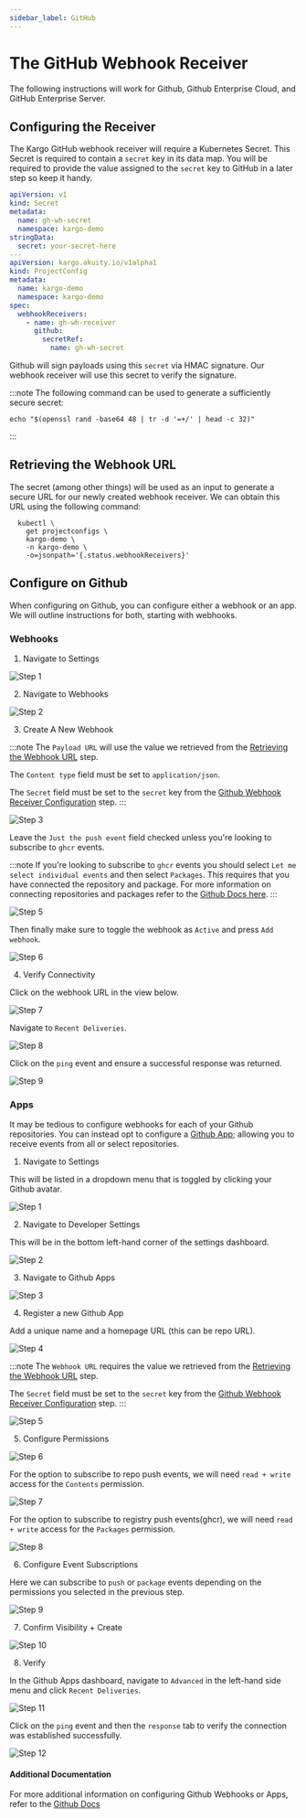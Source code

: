 ```yaml
---
sidebar_label: GitHub
---
```


# The GitHub Webhook Receiver

The following instructions will work for Github,
Github Enterprise Cloud, and GitHub Enterprise Server.

## Configuring the Receiver

The Kargo GitHub webhook receiver will require a Kubernetes Secret. This Secret is required to contain a `secret` key in its data map. You will be required to provide the value assigned to the `secret` key to GitHub in a later step so keep it handy.

```yaml
apiVersion: v1
kind: Secret
metadata:
  name: gh-wh-secret
  namespace: kargo-demo
stringData:
  secret: your-secret-here
---
apiVersion: kargo.akuity.io/v1alpha1
kind: ProjectConfig
metadata:
  name: kargo-demo
  namespace: kargo-demo
spec:
  webhookReceivers: 
    - name: gh-wh-receiver
      github:
        secretRef:
          name: gh-wh-secret
```

Github will sign payloads using this `secret` via HMAC signature. Our webhook receiver will use this secret to verify the signature.

:::note
The following command can be used to generate a sufficiently secure secret:

```shell
echo "$(openssl rand -base64 48 | tr -d '=+/' | head -c 32)"
```

:::

## Retrieving the Webhook URL

The secret (among other things) will be used as an input to generate
a secure URL for our newly created webhook receiver. We can obtain
this URL using the following command:

```shell
  kubectl \
    get projectconfigs \
    kargo-demo \
    -n kargo-demo \
    -o=jsonpath='{.status.webhookReceivers}'
```


## Configure on Github

When configuring on Github, you can configure either a webhook or an app. We will outline instructions for both, starting with webhooks.

### Webhooks

1. Navigate to Settings

![Step 1](/img/github/webhooks/1.png "Settings")

2. Navigate to Webhooks

![Step 2](/img/github/webhooks/2.png "Webhooks")

3. Create A New Webhook

:::note
The `Payload URL` will use the value we retrieved from the [Retrieving the Webhook URL](#retrieving-the-webhook-url) step.

The `Content type` field must be set to `application/json`.

The `Secret` field must be set to the `secret` key from the [Github Webhook Receiver Configuration](#github-webhook-receiver-configuration) step.
:::

![Step 3](/img/github/webhooks/4.png "Add Webhook")

Leave the `Just the push event` field checked unless you're
looking to subscribe to `ghcr` events.

:::note
If you're looking to subscribe to `ghcr` events you should select `Let me select individual events` and then select `Packages`.
This requires that you have connected the repository and package. For more information on connecting repositories and packages refer to the [Github Docs here](https://docs.github.com/en/packages/learn-github-packages/connecting-a-repository-to-a-package).
:::

![Step 5](/img/github/webhooks/5.png "Event Subscription")

Then finally make sure to toggle the webhook as `Active` and
press `Add webhook`.

![Step 6](/img/github/webhooks/6.png "Submit Form")

4. Verify Connectivity

Click on the webhook URL in the view below.

![Step 7](/img/github/webhooks/7.png "Created")

Navigate to `Recent Deliveries`.

![Step 8](/img/github/webhooks/8.png "Recent Deliveries")

Click on the `ping` event and ensure a successful response was returned.

![Step 9](/img/github/webhooks/9.png "Response")


### Apps

It may be tedious to configure webhooks for each of your Github repositories. You can instead opt to configure a [Github App](https://docs.github.com/en/apps); allowing you to receive events from all or select repositories.

1. Navigate to Settings

This will be listed in a dropdown menu that is
toggled by clicking your Github avatar.

![Step 1](/img/github/apps/1.png "Settings")

2. Navigate to Developer Settings

This will be in the bottom left-hand corner of the settings dashboard.

![Step 2](/img/github/apps/2.png "Developer Settings")

3. Navigate to Github Apps

![Step 3](/img/github/apps/3.png "Github Apps")

4. Register a new Github App

Add a unique name and a homepage URL (this can be repo URL).

![Step 4](/img/github/apps/4.png "Register New App")

:::note
The `Webhook URL` requires the value we retrieved from the [Retrieving the Webhook URL](#retrieving-the-webhook-url) step.

The `Secret` field must be set to the `secret` key from the [Github Webhook Receiver Configuration](#github-webhook-receiver-configuration) step.
:::

![Step 5](/img/github/apps/5.png "Configure Webhook")

5. Configure Permissions

![Step 6](/img/github/apps/6.png "Permissions")

For the option to subscribe to repo push events, we will need `read + write` access for the `Contents` permission.

![Step 7](/img/github/apps/7.png "Permissions - Contents")

For the option to subscribe to registry push events(ghcr), we will need `read + write` access for the `Packages` permission.

![Step 8](/img/github/apps/8.png "Permissions - Packages")

6. Configure Event Subscriptions

Here we can subscribe to `push` or `package` events depending
on the permissions you selected in the previous step.

![Step 9](/img/github/apps/9.png "Subscribe to Events")

7. Confirm Visibility + Create

![Step 10](/img/github/apps/10.png "Submit Form")

8. Verify

In the Github Apps dashboard, navigate to `Advanced` in the left-hand side menu and click `Recent Deliveries`.

![Step 11](/img/github/apps/11.png "Recent Deliveries")

Click on the `ping` event and then the `response` tab to
verify the connection was established successfully.

![Step 12](/img/github/apps/12.png "Response")

#### Additional Documentation

For more additional information on configuring Github Webhooks or Apps, refer to the [Github Docs](https://docs.github.com/en/webhooks/using-webhooks/creating-webhooks)

